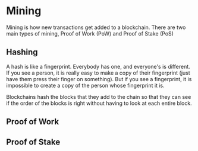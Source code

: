 # Mining
Mining is how new transactions get added to a blockchain. There are two main types of mining, Proof of Work (PoW) and Proof of Stake (PoS)

## Hashing
A hash is like a fingerprint. Everybody has one, and everyone's is different. If you see a person, it is really easy to make a copy of their fingerprint (just have them press their finger on something). But if you see a fingerprint, it is impossible to create a copy of the person whose fingerprint it is. 

Blockchains hash the blocks that they add to the chain so that they can see if the order of the blocks is right without having to look at each entire block.

## Proof of Work

## Proof of Stake
